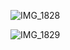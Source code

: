 ![IMG_1828](https://github.com/user-attachments/assets/d258ddc7-4e08-467e-b17a-780fc1c17751)

![IMG_1829](https://github.com/user-attachments/assets/d4ca9cb0-1f1c-4866-9b97-905bc1d21894)
